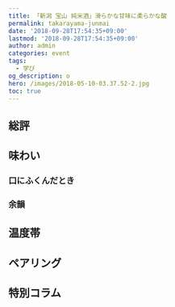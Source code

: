 ```yaml
---
title: 「新潟 宝山 純米酒」滑らかな甘味に柔らかな酸
permalink: takarayama-junmai
date: '2018-09-28T17:54:35+09:00'
lastmod: '2018-09-28T17:54:35+09:00'
author: admin
categories: event
tags:
  - 学び
og_description: o
hero: /images/2018-05-10-03.37.52-2.jpg
toc: true
---
```

## 総評

## 味わい

### 口にふくんだとき

### 余韻

## 温度帯

## ペアリング

## 特別コラム
